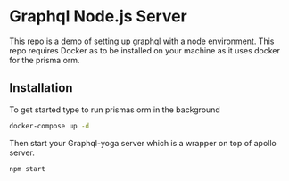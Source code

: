 # Graphql Node.js Server

This repo is a demo of setting up graphql with a node environment. This repo requires Docker as to be installed on your machine as it uses docker for the prisma orm.

## Installation

To get started type to run prismas orm in the background

```bash
docker-compose up -d
```

Then start your Graphql-yoga server which is a wrapper on top of apollo server.

```bash
npm start
```
